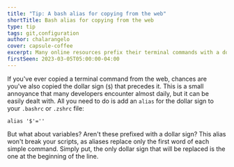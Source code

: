 ```yaml
---
title: "Tip: A bash alias for copying from the web"
shortTitle: Bash alias for copying from the web
type: tip
tags: git,configuration
author: chalarangelo
cover: capsule-coffee
excerpt: Many online resources prefix their terminal commands with a dollar sign. Luckily, we've got a solution to this small annoyance.
firstSeen: 2023-03-05T05:00:00-04:00
---
```


If you've ever copied a terminal command from the web, chances are you've also copied the dollar sign (`$`) that precedes it. This is a small annoyance that many developers encounter almost daily, but it can be easily dealt with. All you need to do is add an `alias` for the dollar sign to your `.bashrc` or `.zshrc` file:

```shell
alias '$'=''
```

But what about variables? Aren't these prefixed with a dollar sign? This alias won't break your scripts, as aliases replace only the first word of each simple command. Simply put, the only dollar sign that will be replaced is the one at the beginning of the line.

